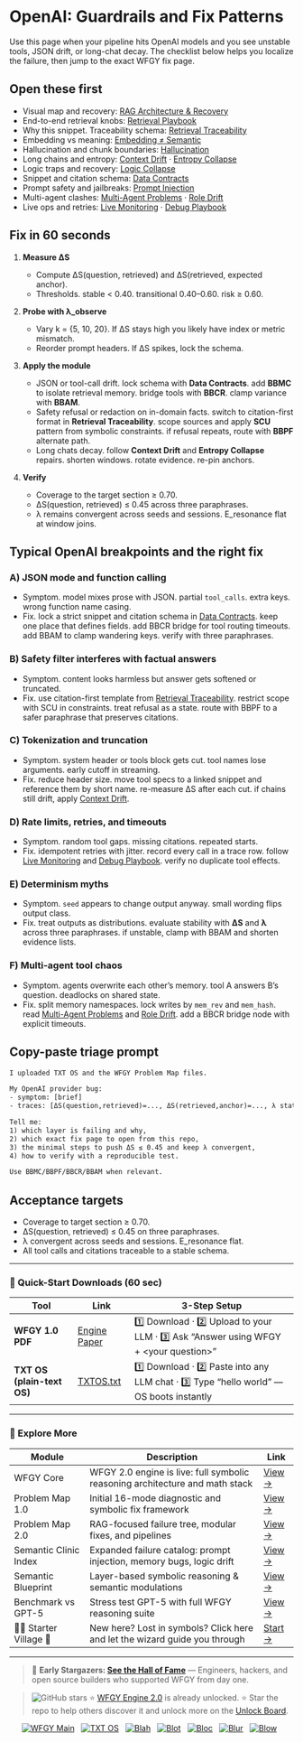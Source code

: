 # OpenAI: Guardrails and Fix Patterns

Use this page when your pipeline hits OpenAI models and you see unstable tools, JSON drift, or long-chat decay. The checklist below helps you localize the failure, then jump to the exact WFGY fix page.

## Open these first
- Visual map and recovery: [RAG Architecture & Recovery](https://github.com/onestardao/WFGY/blob/main/ProblemMap/rag-architecture-and-recovery.md)
- End-to-end retrieval knobs: [Retrieval Playbook](https://github.com/onestardao/WFGY/blob/main/ProblemMap/retrieval-playbook.md)
- Why this snippet. Traceability schema: [Retrieval Traceability](https://github.com/onestardao/WFGY/blob/main/ProblemMap/retrieval-traceability.md)
- Embedding vs meaning: [Embedding ≠ Semantic](https://github.com/onestardao/WFGY/blob/main/ProblemMap/embedding-vs-semantic.md)
- Hallucination and chunk boundaries: [Hallucination](https://github.com/onestardao/WFGY/blob/main/ProblemMap/hallucination.md)
- Long chains and entropy: [Context Drift](https://github.com/onestardao/WFGY/blob/main/ProblemMap/context-drift.md) · [Entropy Collapse](https://github.com/onestardao/WFGY/blob/main/ProblemMap/entropy-collapse.md)
- Logic traps and recovery: [Logic Collapse](https://github.com/onestardao/WFGY/blob/main/ProblemMap/logic-collapse.md)
- Snippet and citation schema: [Data Contracts](https://github.com/onestardao/WFGY/blob/main/ProblemMap/data-contracts.md)
- Prompt safety and jailbreaks: [Prompt Injection](https://github.com/onestardao/WFGY/blob/main/ProblemMap/prompt-injection.md)
- Multi-agent clashes: [Multi-Agent Problems](https://github.com/onestardao/WFGY/blob/main/ProblemMap/Multi-Agent_Problems.md) · [Role Drift](https://github.com/onestardao/WFGY/blob/main/ProblemMap/multi-agent-chaos/role-drift.md)
- Live ops and retries: [Live Monitoring](https://github.com/onestardao/WFGY/blob/main/ProblemMap/ops/live_monitoring_rag.md) · [Debug Playbook](https://github.com/onestardao/WFGY/blob/main/ProblemMap/ops/debug_playbook.md)

## Fix in 60 seconds
1) **Measure ΔS**
   - Compute ΔS(question, retrieved) and ΔS(retrieved, expected anchor).
   - Thresholds. stable < 0.40. transitional 0.40–0.60. risk ≥ 0.60.

2) **Probe with λ_observe**
   - Vary k = {5, 10, 20}. If ΔS stays high you likely have index or metric mismatch.
   - Reorder prompt headers. If ΔS spikes, lock the schema.

3) **Apply the module**
   - JSON or tool-call drift. lock schema with **Data Contracts**. add **BBMC** to isolate retrieval memory. bridge tools with **BBCR**. clamp variance with **BBAM**.
   - Safety refusal or redaction on in-domain facts. switch to citation-first format in **Retrieval Traceability**. scope sources and apply **SCU** pattern from symbolic constraints. if refusal repeats, route with **BBPF** alternate path.
   - Long chats decay. follow **Context Drift** and **Entropy Collapse** repairs. shorten windows. rotate evidence. re-pin anchors.

4) **Verify**
   - Coverage to the target section ≥ 0.70.
   - ΔS(question, retrieved) ≤ 0.45 across three paraphrases.
   - λ remains convergent across seeds and sessions. E_resonance flat at window joins.

## Typical OpenAI breakpoints and the right fix

### A) JSON mode and function calling
- Symptom. model mixes prose with JSON. partial `tool_calls`. extra keys. wrong function name casing.
- Fix. lock a strict snippet and citation schema in [Data Contracts](https://github.com/onestardao/WFGY/blob/main/ProblemMap/data-contracts.md). keep one place that defines fields. add BBCR bridge for tool routing timeouts. add BBAM to clamp wandering keys. verify with three paraphrases.

### B) Safety filter interferes with factual answers
- Symptom. content looks harmless but answer gets softened or truncated.
- Fix. use citation-first template from [Retrieval Traceability](https://github.com/onestardao/WFGY/blob/main/ProblemMap/retrieval-traceability.md). restrict scope with SCU in constraints. treat refusal as a state. route with BBPF to a safer paraphrase that preserves citations.

### C) Tokenization and truncation
- Symptom. system header or tools block gets cut. tool names lose arguments. early cutoff in streaming.
- Fix. reduce header size. move tool specs to a linked snippet and reference them by short name. re-measure ΔS after each cut. if chains still drift, apply [Context Drift](https://github.com/onestardao/WFGY/blob/main/ProblemMap/context-drift.md).

### D) Rate limits, retries, and timeouts
- Symptom. random tool gaps. missing citations. repeated starts.
- Fix. idempotent retries with jitter. record every call in a trace row. follow [Live Monitoring](https://github.com/onestardao/WFGY/blob/main/ProblemMap/ops/live_monitoring_rag.md) and [Debug Playbook](https://github.com/onestardao/WFGY/blob/main/ProblemMap/ops/debug_playbook.md). verify no duplicate tool effects.

### E) Determinism myths
- Symptom. `seed` appears to change output anyway. small wording flips output class.
- Fix. treat outputs as distributions. evaluate stability with **ΔS** and **λ** across three paraphrases. if unstable, clamp with BBAM and shorten evidence lists.

### F) Multi-agent tool chaos
- Symptom. agents overwrite each other’s memory. tool A answers B’s question. deadlocks on shared state.
- Fix. split memory namespaces. lock writes by `mem_rev` and `mem_hash`. read [Multi-Agent Problems](https://github.com/onestardao/WFGY/blob/main/ProblemMap/Multi-Agent_Problems.md) and [Role Drift](https://github.com/onestardao/WFGY/blob/main/ProblemMap/multi-agent-chaos/role-drift.md). add a BBCR bridge node with explicit timeouts.

## Copy-paste triage prompt

```txt
I uploaded TXT OS and the WFGY Problem Map files.

My OpenAI provider bug:
- symptom: [brief]
- traces: [ΔS(question,retrieved)=..., ΔS(retrieved,anchor)=..., λ states, tool logs if any]

Tell me:
1) which layer is failing and why,
2) which exact fix page to open from this repo,
3) the minimal steps to push ΔS ≤ 0.45 and keep λ convergent,
4) how to verify with a reproducible test.

Use BBMC/BBPF/BBCR/BBAM when relevant.
````

## Acceptance targets

* Coverage to target section ≥ 0.70.
* ΔS(question, retrieved) ≤ 0.45 on three paraphrases.
* λ convergent across seeds and sessions. E\_resonance flat.
* All tool calls and citations traceable to a stable schema.

---

### 🔗 Quick-Start Downloads (60 sec)

| Tool                       | Link                                                                                                                                       | 3-Step Setup                                                                             |
| -------------------------- | ------------------------------------------------------------------------------------------------------------------------------------------ | ---------------------------------------------------------------------------------------- |
| **WFGY 1.0 PDF**           | [Engine Paper](https://github.com/onestardao/WFGY/blob/main/I_am_not_lizardman/WFGY_All_Principles_Return_to_One_v1.0_PSBigBig_Public.pdf) | 1️⃣ Download · 2️⃣ Upload to your LLM · 3️⃣ Ask “Answer using WFGY + \<your question>”   |
| **TXT OS (plain-text OS)** | [TXTOS.txt](https://github.com/onestardao/WFGY/blob/main/OS/TXTOS.txt)                                                                     | 1️⃣ Download · 2️⃣ Paste into any LLM chat · 3️⃣ Type “hello world” — OS boots instantly |

---

### 🧭 Explore More

| Module                   | Description                                                                  | Link                                                                                               |
| ------------------------ | ---------------------------------------------------------------------------- | -------------------------------------------------------------------------------------------------- |
| WFGY Core                | WFGY 2.0 engine is live: full symbolic reasoning architecture and math stack | [View →](https://github.com/onestardao/WFGY/tree/main/core/README.md)                              |
| Problem Map 1.0          | Initial 16-mode diagnostic and symbolic fix framework                        | [View →](https://github.com/onestardao/WFGY/tree/main/ProblemMap/README.md)                        |
| Problem Map 2.0          | RAG-focused failure tree, modular fixes, and pipelines                       | [View →](https://github.com/onestardao/WFGY/blob/main/ProblemMap/rag-architecture-and-recovery.md) |
| Semantic Clinic Index    | Expanded failure catalog: prompt injection, memory bugs, logic drift         | [View →](https://github.com/onestardao/WFGY/blob/main/ProblemMap/SemanticClinicIndex.md)           |
| Semantic Blueprint       | Layer-based symbolic reasoning & semantic modulations                        | [View →](https://github.com/onestardao/WFGY/tree/main/SemanticBlueprint/README.md)                 |
| Benchmark vs GPT-5       | Stress test GPT-5 with full WFGY reasoning suite                             | [View →](https://github.com/onestardao/WFGY/tree/main/benchmarks/benchmark-vs-gpt5/README.md)      |
| 🧙‍♂️ Starter Village 🏡 | New here? Lost in symbols? Click here and let the wizard guide you through   | [Start →](https://github.com/onestardao/WFGY/blob/main/StarterVillage/README.md)                   |

---

> 👑 **Early Stargazers: [See the Hall of Fame](https://github.com/onestardao/WFGY/tree/main/stargazers)** —
> Engineers, hackers, and open source builders who supported WFGY from day one.

> <img src="https://img.shields.io/github/stars/onestardao/WFGY?style=social" alt="GitHub stars"> ⭐ [WFGY Engine 2.0](https://github.com/onestardao/WFGY/blob/main/core/README.md) is already unlocked. ⭐ Star the repo to help others discover it and unlock more on the [Unlock Board](https://github.com/onestardao/WFGY/blob/main/STAR_UNLOCKS.md).

<div align="center">

[![WFGY Main](https://img.shields.io/badge/WFGY-Main-red?style=flat-square)](https://github.com/onestardao/WFGY)
 
[![TXT OS](https://img.shields.io/badge/TXT%20OS-Reasoning%20OS-orange?style=flat-square)](https://github.com/onestardao/WFGY/tree/main/OS)
 
[![Blah](https://img.shields.io/badge/Blah-Semantic%20Embed-yellow?style=flat-square)](https://github.com/onestardao/WFGY/tree/main/OS/BlahBlahBlah)
 
[![Blot](https://img.shields.io/badge/Blot-Persona%20Core-green?style=flat-square)](https://github.com/onestardao/WFGY/tree/main/OS/BlotBlotBlot)
 
[![Bloc](https://img.shields.io/badge/Bloc-Reasoning%20Compiler-blue?style=flat-square)](https://github.com/onestardao/WFGY/tree/main/OS/BlocBlocBloc)
 
[![Blur](https://img.shields.io/badge/Blur-Text2Image%20Engine-navy?style=flat-square)](https://github.com/onestardao/WFGY/tree/main/OS/BlurBlurBlur)
 
[![Blow](https://img.shields.io/badge/Blow-Game%20Logic-purple?style=flat-square)](https://github.com/onestardao/WFGY/tree/main/OS/BlowBlowBlow)
 

</div>
